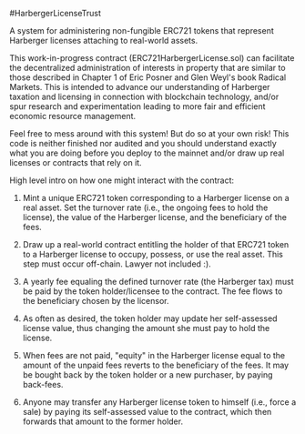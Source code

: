 #HarbergerLicenseTrust

A system for administering non-fungible ERC721 tokens that represent Harberger licenses attaching to real-world assets.

This work-in-progress contract (ERC721HarbergerLicense.sol) can facilitate the decentralized administration of interests in property that are similar to those described in Chapter 1 of Eric Posner and Glen Weyl's book Radical Markets.  This is intended to advance our understanding of Harberger taxation and licensing in connection with blockchain technology, and/or spur research and experimentation leading to more fair and efficient economic resource management.

Feel free to mess around with this system!  But do so at your own risk!  This code is neither finished nor audited and you should understand exactly what you are doing before you deploy to the mainnet and/or draw up real licenses or contracts that rely on it.

High level intro on how one might interact with the contract:

1. Mint a unique ERC721 token corresponding to a Harberger license on a real asset.  Set the turnover rate (i.e., the ongoing fees to hold the license), the value of the Harberger license, and the beneficiary of the fees.

2. Draw up a real-world contract entitling the holder of that ERC721 token to a Harberger license to occupy, possess, or use the real asset.  This step must occur off-chain.  Lawyer not included :).

3. A yearly fee equaling the defined turnover rate (the Harberger tax) must be paid by the token holder/licensee to the contract.  The fee flows to the beneficiary chosen by the licensor.

4. As often as desired, the token holder may update her self-assessed license value, thus changing the amount she must pay to hold the license.

5. When fees are not paid, "equity" in the Harberger license equal to the amount of the unpaid fees reverts to the beneficiary of the fees.  It may be bought back by the token holder or a new purchaser, by paying back-fees.

6. Anyone may transfer any Harberger license token to himself (i.e., force a sale) by paying its self-assessed value to the contract, which then forwards that amount to the former holder.  
